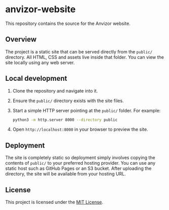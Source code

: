 # anvizor-website

This repository contains the source for the Anvizor website.

## Overview

The project is a static site that can be served directly from the `public/` directory. All HTML, CSS and assets live inside that folder. You can view the site locally using any web server.

## Local development

1. Clone the repository and navigate into it.
2. Ensure the `public/` directory exists with the site files.
3. Start a simple HTTP server pointing at the `public/` folder. For example:

   ```bash
   python3 -m http.server 8000 --directory public
   ```

4. Open `http://localhost:8000` in your browser to preview the site.

## Deployment

The site is completely static so deployment simply involves copying the contents of `public/` to your preferred hosting provider. You can use any static host such as GitHub Pages or an S3 bucket. After uploading the directory, the site will be available from your hosting URL.

## License

This project is licensed under the [MIT License](LICENSE).
